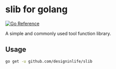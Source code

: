 # slib for golang

[![Go Reference](https://pkg.go.dev/badge/github.com/designinlife/slib.svg)](https://pkg.go.dev/github.com/designinlife/slib)

A simple and commonly used tool function library.

## Usage

```bash
go get -u github.com/designinlife/slib
```
